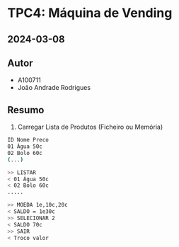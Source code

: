 # TPC4: Máquina de Vending

## 2024-03-08

## Autor

- A100711
- João Andrade Rodrigues

## Resumo

1. Carregar Lista de Produtos (Ficheiro ou Memória)

```bash
ID Nome Preco
01 Água 50c
02 Bolo 60c
(...)
```

```bash
>> LISTAR
< 01 Água 50c
< 02 Bolo 60c
.....
```

```bash
>> MOEDA 1e,10c,20c
< SALDO = 1e30c
>> SELECIONAR 2
< SALDO 70c
>> SAIR
< Troco valor
```
